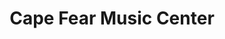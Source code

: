 ---
title: "Cape Fear Music Center"
url: /fayetteville/cape-fear-music-center/
shop: Instrumente
---